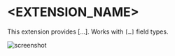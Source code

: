 # <EXTENSION_NAME>

This extension provides […]. Works with `[…]` field types.

![screenshot](https://example.org/screenshot.png)
